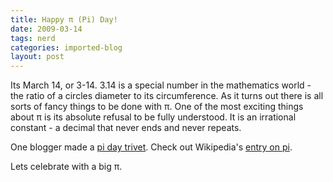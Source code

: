 ```yaml
---
title: Happy π (Pi) Day!
date: 2009-03-14
tags: nerd
categories: imported-blog
layout: post
---
```

Its March 14, or 3-14. 3.14 is a special number in the mathematics world - the ratio of a circles diameter to its circumference. As it turns out there is all sorts of fancy things to be done with π. One of the most exciting things about π is its absolute refusal to be fully understood. It is an irrational constant - a decimal that never ends and never repeats.

One blogger made a [pi day trivet](https://www.evilmadscientist.com/2009/pi-pie-trivet/). Check out Wikipedia's [entry on pi](http://en.wikipedia.org/wiki/Pi).

Lets celebrate with a big π.


